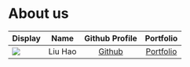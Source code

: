 # About us

Display |  Name   | Github Profile | Portfolio 
--------|:-------:|:--------------:|:---------:
![](https://avatars.githubusercontent.com/u/94769848?v=4) | Liu Hao | [Github](https://github.com/AaronZZ10) | [Portfolio](https://github.com/AaronZZ10)
